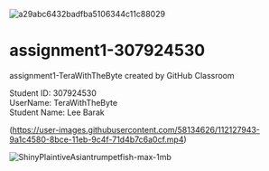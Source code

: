 
![a29abc6432badfba5106344c11c88029](https://user-images.githubusercontent.com/58134626/112127116-c6839200-8bcd-11eb-90dc-6b1a7f985844.jpg)


# assignment1-307924530
assignment1-TeraWithTheByte created by GitHub Classroom

Student ID: 307924530<br>
UserName: TeraWithTheByte<br>
Student Name: Lee Barak<br>

(https://user-images.githubusercontent.com/58134626/112127943-9a1c4580-8bce-11eb-9c4f-71d4b7c6a0cf.mp4)

![ShinyPlaintiveAsiantrumpetfish-max-1mb](https://user-images.githubusercontent.com/58134626/112128287-f41d0b00-8bce-11eb-80a3-8468ecea914d.gif)
